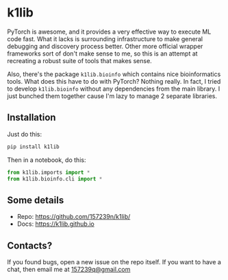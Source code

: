 # k1lib

PyTorch is awesome, and it provides a very effective way to execute ML code fast. What it lacks is surrounding infrastructure to make general debugging and discovery process better. Other more official wrapper frameworks sort of don't make sense to me, so this is an attempt at recreating a robust suite of tools that makes sense.

Also, there's the package `k1lib.bioinfo` which contains nice bioinformatics tools. What does this have to do with PyTorch? Nothing really. In fact, I tried to develop `k1lib.bioinfo` without any dependencies from the main library. I just bunched them together cause I'm lazy to manage 2 separate libraries.

## Installation

Just do this:

```bash
pip install k1lib
```

Then in a notebook, do this:

```python
from k1lib.imports import *
from k1lib.bioinfo.cli import *
```

## Some details

- Repo: https://github.com/157239n/k1lib/
- Docs: https://k1lib.github.io

## Contacts?

If you found bugs, open a new issue on the repo itself. If you want to have a chat, then email me at 157239q@gmail.com
